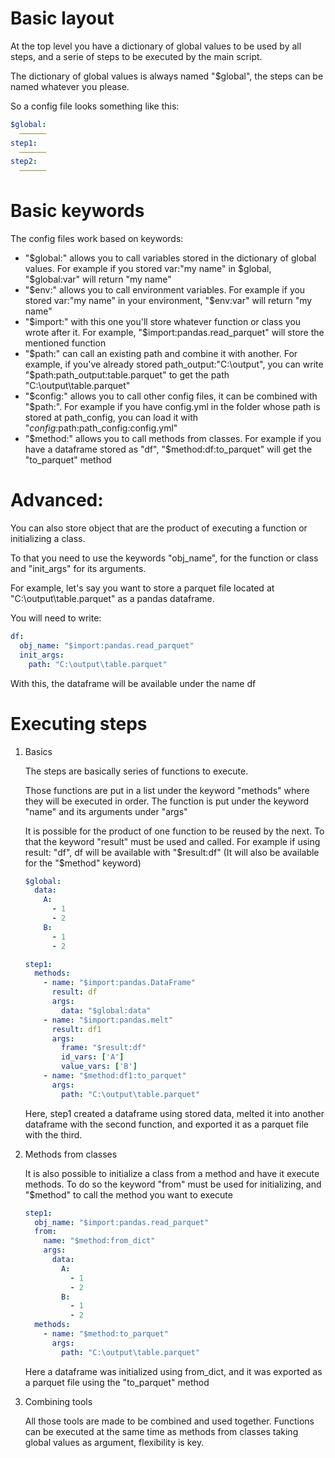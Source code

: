 # Basic layout

At the top level you have a dictionary of global values to be used by all steps, and a serie of steps to be executed by the main script.

The dictionary of global values is always named "$global", the steps can be named whatever you please.

So a config file looks something like this:


```yaml
$global:
  ──────
step1:
  ──────
step2:
  ──────
```
# Basic keywords

The config files work based on keywords:

- "$global:" allows you to call variables stored in the dictionary of global values. For example if you stored var:"my name" in $global, "$global:var" will return "my name"
- "$env:" allows you to call environment variables. For example if you stored var:"my name" in your environment, "$env:var" will return "my name"
- "$import:" with this one you'll store whatever function or class you wrote after it. For example, "$import:pandas.read_parquet" will store the mentioned function
- "$path:" can call an existing path and combine it with another. For example, if you've already stored path_output:"C:\output", you can write "$path:path_output:table.parquet" to get the path "C:\output\table.parquet"
- "$config:" allows you to call other config files, it can be combined with "$path:". For example if you have config.yml in the folder whose path is stored at path_config, you can load it with "$config:$path:path_config:config.yml"
- "$method:" allows you to call methods from classes. For example if you have a dataframe stored as "df", "$method:df:to_parquet" will get the "to_parquet" method


# Advanced:

You can also store object that are the product of executing a function or initializing a class.

To that you need to use the keywords "obj_name", for the function or class and "init_args" for its arguments.

For example, let's say you want to store a parquet file located at "C:\output\table.parquet" as a pandas dataframe.

You will need to write:

```yaml
df:
  obj_name: "$import:pandas.read_parquet"
  init_args:
    path: "C:\output\table.parquet"
```
With this, the dataframe will be available under the name df

# Executing steps

1. Basics
    
    The steps are basically series of functions to execute.
    
    Those functions are put in a list under the keyword "methods" where they will be executed in order.
    The function is put under the keyword "name" and its arguments under "args"
    
    It is possible for the product of one function to be reused by the next. To that the keyword "result" must be used and called.
    For example if using result: "df", df will be available with "$result:df" (It will also be available for the "$method" keyword)
    
    ```yaml
    $global:
      data:
        A:
          - 1
          - 2
        B:
          - 1
          - 2
    
    step1:
      methods:
        - name: "$import:pandas.DataFrame"
          result: df
          args:
            data: "$global:data"
        - name: "$import:pandas.melt"
          result: df1
          args:
            frame: "$result:df"
            id_vars: ['A']
            value_vars: ['B']
        - name: "$method:df1:to_parquet"
          args:
            path: "C:\output\table.parquet"
    ```
    
    Here, step1 created a dataframe using stored data, melted it into another dataframe with the second function, and exported it as a parquet file with the third.

   
2. Methods from classes

    It is also possible to initialize a class from a method and have it execute methods. To do so the keyword "from" must be used for initializing, and "$method" to call the method you want to execute
    
    ```yaml
    step1:
      obj_name: "$import:pandas.read_parquet"
      from:
        name: "$method:from_dict"
        args:
          data:
            A:
              - 1
              - 2
            B:
              - 1
              - 2
      methods:
        - name: "$method:to_parquet"
          args:
            path: "C:\output\table.parquet"
    ```
    
    Here a dataframe was initialized using from_dict, and it was exported as a parquet file using the "to_parquet" method

3. Combining tools

    All those tools are made to be combined and used together. Functions can be executed at the same time as methods from classes taking global values as argument, flexibility is key.


